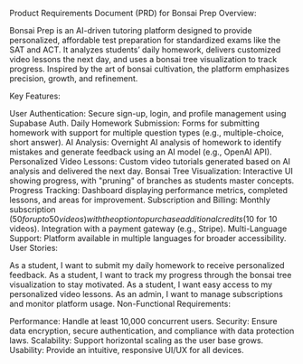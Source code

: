 Product Requirements Document (PRD) for Bonsai Prep
Overview:

Bonsai Prep is an AI-driven tutoring platform designed to provide personalized, affordable test preparation for standardized exams like the SAT and ACT. It analyzes students’ daily homework, delivers customized video lessons the next day, and uses a bonsai tree visualization to track progress. Inspired by the art of bonsai cultivation, the platform emphasizes precision, growth, and refinement.

Key Features:

User Authentication:
Secure sign-up, login, and profile management using Supabase Auth.
Daily Homework Submission:
Forms for submitting homework with support for multiple question types (e.g., multiple-choice, short answer).
AI Analysis:
Overnight AI analysis of homework to identify mistakes and generate feedback using an AI model (e.g., OpenAI API).
Personalized Video Lessons:
Custom video tutorials generated based on AI analysis and delivered the next day.
Bonsai Tree Visualization:
Interactive UI showing progress, with "pruning" of branches as students master concepts.
Progress Tracking:
Dashboard displaying performance metrics, completed lessons, and areas for improvement.
Subscription and Billing:
Monthly subscription ($50 for up to 50 videos) with the option to purchase additional credits ($10 for 10 videos).
Integration with a payment gateway (e.g., Stripe).
Multi-Language Support:
Platform available in multiple languages for broader accessibility.
User Stories:

As a student, I want to submit my daily homework to receive personalized feedback.
As a student, I want to track my progress through the bonsai tree visualization to stay motivated.
As a student, I want easy access to my personalized video lessons.
As an admin, I want to manage subscriptions and monitor platform usage.
Non-Functional Requirements:

Performance: Handle at least 10,000 concurrent users.
Security: Ensure data encryption, secure authentication, and compliance with data protection laws.
Scalability: Support horizontal scaling as the user base grows.
Usability: Provide an intuitive, responsive UI/UX for all devices.